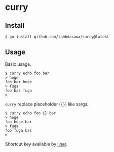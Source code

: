 # curry

## Install

```sh
$ go install github.com/lambdasawa/curry@latest
```

## Usage

Basic usage.

```
$ curry echo foo bar
> hoge
foo bar hoge
> fuga
foo bar fuga
>
```

`curry` replace placeholder (`{}`) like xargs.

```
$ curry echo foo {} bar
> hoge
foo hoge bar
> fuga
foo fuga bar
>
```

Shortcut key available by [liner](https://github.com/peterh/liner#line-editing).
